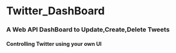 # Twitter_DashBoard
### A Web API DashBoard to Update,Create,Delete Tweets
#### Controlling Twitter using your own UI
